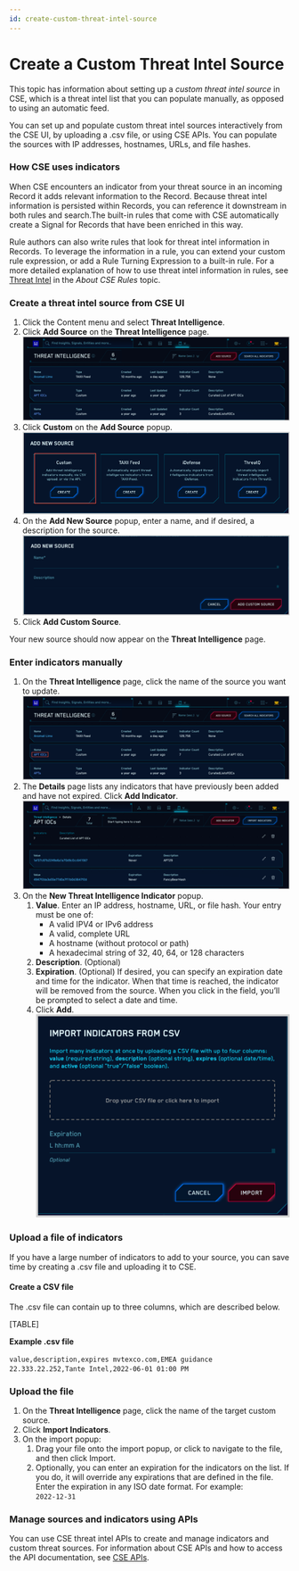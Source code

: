```yaml
---
id: create-custom-threat-intel-source
---
```


# Create a Custom Threat Intel Source

This topic has information about setting up a *custom threat intel
source* in CSE, which is a threat intel list that you can populate
manually, as opposed to using an automatic feed. 

You can set up and populate custom threat intel sources interactively
from the CSE UI, by uploading a .csv file, or using CSE APIs. You can
populate the sources with IP addresses, hostnames, URLs, and file
hashes.

### How CSE uses indicators

When CSE encounters an indicator from your threat source in an incoming
Record it adds relevant information to the Record. Because threat intel
information is persisted within Records, you can reference it downstream
in both rules and search.The built-in rules that come with CSE
automatically create a Signal for Records that have been enriched in
this way.

Rule authors can also write rules that look for threat intel information
in Records. To leverage the information in a rule, you can extend your
custom rule expression, or add a Rule Turning Expression to a built-in
rule. For a more detailed explanation of how to use threat intel
information in rules, see [Threat Intel](../cse-rules/about-cse-rules.md) in the
*About CSE Rules* topic.

### Create a threat intel source from CSE UI

1. Click the Content menu and select **Threat Intelligence**.
1. Click **Add Source** on the **Threat Intelligence** page.  
    ![threat-intel-page2.png](../static/img/Administration/Create_a_Custom_Threat_Intel_Source/threat-intel-page2.png)
1. Click **Custom** on the **Add Source** popup.  
    ![custom-button.png](../static/img/Administration/Create_a_Custom_Threat_Intel_Source/custom-button.png)
1. On the **Add New Source** popup, enter a name, and if desired, a
    description for the source.  
    ![add-custom-source.png](../static/img/Administration/Create_a_Custom_Threat_Intel_Source/add-custom-source.png)
1. Click **Add Custom Source**.

Your new source should now appear on the **Threat Intelligence** page.

### Enter indicators manually

1. On the **Threat Intelligence** page, click the name of the source
    you want to update.  
    ![click-name.png](../static/img/Administration/Create_a_Custom_Threat_Intel_Source/click-name.png)
1. The **Details** page lists any indicators that have previously been
    added and have not expired. Click **Add Indicator**.  
    ![threat-details.png](../static/img/Administration/Create_a_Custom_Threat_Intel_Source/threat-details.png)
1. On the **New Threat Intelligence Indicator** popup.
    1. **Value**. Enter an IP address, hostname, URL, or file hash.
        Your entry must be one of:
        * A valid IPV4 or IPv6 address  
        * A valid, complete URL
        * A hostname (without protocol or path)
        * A hexadecimal string of 32, 40, 64, or 128 characters 
    1. **Description**. (Optional)
    1. **Expiration**. (Optional) If desired, you can specify an
        expiration date and time for the indicator. When that time is
        reached, the indicator will be removed from the source. When you
        click in the field, you’ll be prompted to select a date and
        time.
    1. Click **Add**.  
        ![import-indicators.png](../static/img/Administration/Create_a_Custom_Threat_Intel_Source/import-indicators.png)

### Upload a file of indicators 

If you have a large number of indicators to add to your source, you can
save time by creating a .csv file and uploading it to CSE.

#### Create a CSV file

The .csv file can contain up to three columns, which are described
below. 

[TABLE]

**Example .csv file**

`value,description,expires mvtexco.com,EMEA guidance 22.333.22.252,Tante Intel,2022-06-01 01:00 PM`

### Upload the file

1. On the **Threat Intelligence** page, click the name of the target
    custom source.
1. Click **Import Indicators**.
1. On the import popup:
    1. Drag your file onto the import popup, or click to navigate to
        the file, and then click Import.
    1. Optionally, you can enter an expiration for the indicators on
        the list. If you do, it will override any expirations that are
        defined in the file. Enter the expiration in any ISO date
        format. For example:  
        `2022-12-31`

### Manage sources and indicators using APIs

You can use CSE threat intel APIs to create and manage indicators and
custom threat sources. For information about CSE APIs and how to access
the API documentation, see [CSE APIs](cse-apis.md).  
 
